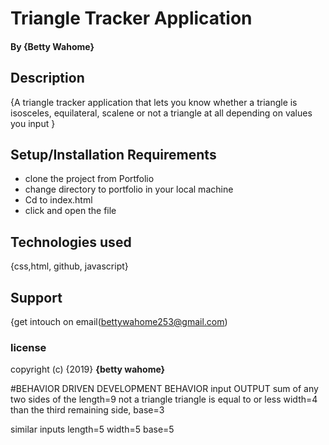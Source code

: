 # Triangle Tracker Application

#### By **{Betty Wahome}**

## Description
{A triangle tracker application that lets you know whether a triangle is isosceles,
equilateral, scalene or not a triangle at all depending on values you input }

## Setup/Installation Requirements
* clone the project from Portfolio
* change directory to portfolio in your local machine
* Cd to index.html
* click and open the file

## Technologies used
{css,html, github, javascript}

## Support
{get intouch on email(bettywahome253@gmail.com)


### license

copyright (c) {2019} **{betty wahome}**



#BEHAVIOR DRIVEN DEVELOPMENT
BEHAVIOR                        input                         OUTPUT
sum of any two sides of the     length=9                      not a triangle
triangle is equal to or less    width=4
than the third remaining side,  base=3

similar inputs                  length=5
                                width=5
                                base=5
